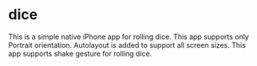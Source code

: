 # dice
This is a simple native iPhone app for rolling dice.
This app supports only Portrait orientation.
Autolayout is added to support all screen sizes.
This app supports shake gesture for rolling dice.
